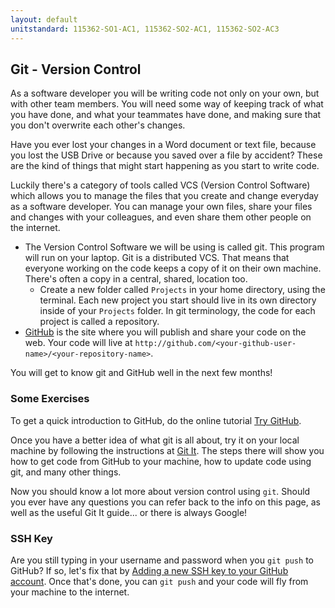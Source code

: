 ```yaml
---
layout: default
unitstandard: 115362-SO1-AC1, 115362-SO2-AC1, 115362-SO2-AC3
---
```


## Git - Version Control

As a software developer you will be writing code not only on your own, but with other team members. You will need some way of keeping track of what you have done, and what your teammates have done, and making sure that you don't overwrite each other's changes.

Have you ever lost your changes in a Word document or text file, because you lost the USB Drive or because you saved over a file by accident? These are the kind of things that might start happening as you start to write code.

Luckily there's a category of tools called VCS (Version Control Software) which allows you to manage the files that you create and change everyday as a software developer. You can manage your own files, share your files and changes with your colleagues, and even share them other people on the internet.

* The Version Control Software we will be using is called git. This program will run on your laptop. Git is a distributed VCS. That means that everyone working on the code keeps a copy of it on their own machine. There's often a copy in a central, shared, location too.
  * Create a new folder called `Projects` in your home directory, using the terminal. Each new project you start should live in its own directory inside of your `Projects` folder. In git terminology, the code for each project is called a repository.
* [GitHub](http://github.com) is the site where you will publish and share your code on the web. Your code will live at `http://github.com/<your-github-user-name>/<your-repository-name>`.

You will get to know git and GitHub well in the next few months!

### Some Exercises

To get a quick introduction to GitHub, do the online tutorial [Try GitHub](https://try.github.io).

Once you have a better idea of what git is all about, try it on your local machine by following the instructions at [Git It](https://github.com/jlord/git-it). The steps there will show you how to get code from GitHub to your machine, how to update code using git, and many other things.

<!--codex ignore refer back-->
Now you should know a lot more about version control using `git`. Should you ever have any questions you can refer back to the info on this page, as well as the useful Git It guide... or there is always Google!

### SSH Key

Are you still typing in your username and password when you `git push` to GitHub? If so, let's fix that by [Adding a new SSH key to your GitHub account](https://help.github.com/articles/adding-a-new-ssh-key-to-your-github-account/#platform-linux). Once that's done, you can `git push` and your code will fly from your machine to the internet.
